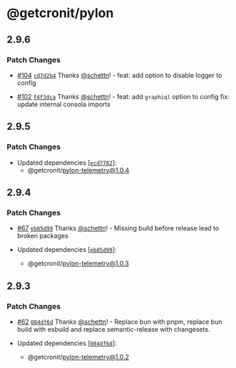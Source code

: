 # @getcronit/pylon

## 2.9.6

### Patch Changes

- [#104](https://github.com/getcronit/pylon/pull/104) [`cd7d2b4`](https://github.com/getcronit/pylon/commit/cd7d2b4c420eaa52c5bf742be68bf7fc287975e1) Thanks [@schettn](https://github.com/schettn)! - feat: add option to disable logger to config

- [#102](https://github.com/getcronit/pylon/pull/102) [`f4f3dca`](https://github.com/getcronit/pylon/commit/f4f3dcaee59d03508a99ce7bd4a4ae8370d74a4a) Thanks [@schettn](https://github.com/schettn)! - feat: add `graphiql` option to config
  fix: update internal consola imports

## 2.9.5

### Patch Changes

- Updated dependencies [[`ecd7782`](https://github.com/getcronit/pylon/commit/ecd77827be4df05a7fe1c26f1d827708e95ff026)]:
  - @getcronit/pylon-telemetry@1.0.4

## 2.9.4

### Patch Changes

- [#67](https://github.com/getcronit/pylon/pull/67) [`eb85d99`](https://github.com/getcronit/pylon/commit/eb85d9920235e0322f39f46576e1098526e871b5) Thanks [@schettn](https://github.com/schettn)! - Missing build before release lead to broken packages

- Updated dependencies [[`eb85d99`](https://github.com/getcronit/pylon/commit/eb85d9920235e0322f39f46576e1098526e871b5)]:
  - @getcronit/pylon-telemetry@1.0.3

## 2.9.3

### Patch Changes

- [#62](https://github.com/getcronit/pylon/pull/62) [`084df6d`](https://github.com/getcronit/pylon/commit/084df6daa53ccfe575db1aacbd1a07adebf8a716) Thanks [@schettn](https://github.com/schettn)! - Replace bun with pnpm, replace bun build with esbuild and replace semantic-release with changesets.

- Updated dependencies [[`084df6d`](https://github.com/getcronit/pylon/commit/084df6daa53ccfe575db1aacbd1a07adebf8a716)]:
  - @getcronit/pylon-telemetry@1.0.2
